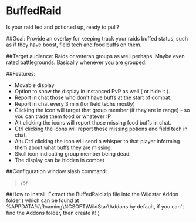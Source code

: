 BuffedRaid
==========
Is your raid fed and potioned up, ready to pull?

##Goal:
Provide an overlay for keeping track your raids buffed status, such as if they have boost, field tech and food buffs on them.

##Target audience:
Raids or veteran groups as well perhaps. Maybe even rated battlegrounds. Basically whenever you are grouped.

##Features:
* Movable display
* Option to show the display in instanced PvP as well ( or hide it ).
* Report in chat those who don't have buffs at the start of combat.
* Report in chat every 3 min (for field techs mostly)
* Clicking the icon will target that group member (if they are in range) - so you can trade them food or whatever :P
* Alt clicking the icons will report those missing food buffs in chat.
* Ctrl clicking the icons will report those missing potions and field tech in chat.
* Alt+Ctrl clicking the icon will send a whisper to that player informing them about what buffs they are missing.
* Skull icon indicating group member being dead.
* The display can be hidden in combat


##Configuration window slash command:
> /br

##How to install:
Extract the BuffedRaid.zip file into the Wildstar Addon folder ( which can be found at %APPDATA%\Roaming\NCSOFT\WildStar\Addons by default, if you can't find the Addons folder, then create it! )